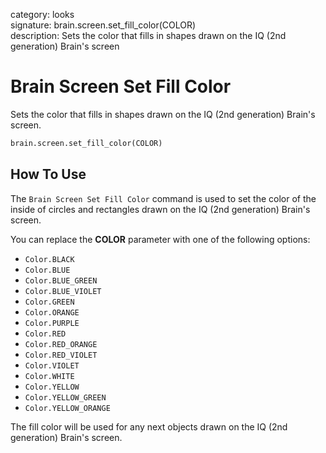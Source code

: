 category: looks  
signature: brain.screen.set_fill_color(COLOR)  
description: Sets the color that fills in shapes drawn on the IQ (2nd generation) Brain's screen  

# Brain Screen Set Fill Color

Sets the color that fills in shapes drawn on the IQ (2nd generation) Brain's screen.

```python
brain.screen.set_fill_color(COLOR)
```

## How To Use

The `Brain Screen Set Fill Color` command is used to set the color of the inside of circles and rectangles drawn on the IQ (2nd generation) Brain's screen. 

You can replace the **COLOR** parameter with one of the following options:

* `Color.BLACK`
* `Color.BLUE`
* `Color.BLUE_GREEN`
* `Color.BLUE_VIOLET`
* `Color.GREEN`
* `Color.ORANGE`
* `Color.PURPLE`
* `Color.RED`
* `Color.RED_ORANGE`
* `Color.RED_VIOLET`
* `Color.VIOLET`
* `Color.WHITE`
* `Color.YELLOW`
* `Color.YELLOW_GREEN`
* `Color.YELLOW_ORANGE`

The fill color will be used for any next objects drawn on the IQ (2nd generation) Brain's screen.

<advanced>
</advanced>